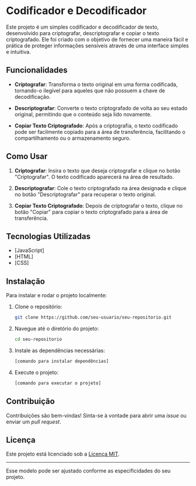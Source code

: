 # Codificador e Decodificador

Este projeto é um simples codificador e decodificador de texto, desenvolvido para criptografar, descriptografar e copiar o texto criptografado. Ele foi criado com o objetivo de fornecer uma maneira fácil e prática de proteger informações sensíveis através de uma interface simples e intuitiva.

## Funcionalidades

- **Criptografar**: Transforma o texto original em uma forma codificada, tornando-o ilegível para aqueles que não possuem a chave de decodificação.
  
- **Descriptografar**: Converte o texto criptografado de volta ao seu estado original, permitindo que o conteúdo seja lido novamente.
  
- **Copiar Texto Criptografado**: Após a criptografia, o texto codificado pode ser facilmente copiado para a área de transferência, facilitando o compartilhamento ou o armazenamento seguro.

## Como Usar

1. **Criptografar**: Insira o texto que deseja criptografar e clique no botão "Criptografar". O texto codificado aparecerá na área de resultado.
  
2. **Descriptografar**: Cole o texto criptografado na área designada e clique no botão "Descriptografar" para recuperar o texto original.
  
3. **Copiar Texto Criptografado**: Depois de criptografar o texto, clique no botão "Copiar" para copiar o texto criptografado para a área de transferência.

## Tecnologias Utilizadas

- [JavaScript]
- [HTML]
- [CSS]

## Instalação

Para instalar e rodar o projeto localmente:

1. Clone o repositório:
   ```bash
   git clone https://github.com/seu-usuario/seu-repositorio.git
   ```
2. Navegue até o diretório do projeto:
   ```bash
   cd seu-repositorio
   ```
3. Instale as dependências necessárias:
   ```bash
   [comando para instalar dependências]
   ```
4. Execute o projeto:
   ```bash
   [comando para executar o projeto]
   ```

## Contribuição

Contribuições são bem-vindas! Sinta-se à vontade para abrir uma _issue_ ou enviar um _pull request_.

## Licença

Este projeto está licenciado sob a [Licença MIT](LICENSE).

---

Esse modelo pode ser ajustado conforme as especificidades do seu projeto.
